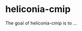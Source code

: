 
# heliconia-cmip

<!-- badges: start -->
<!-- badges: end -->

The goal of heliconia-cmip is to ...

